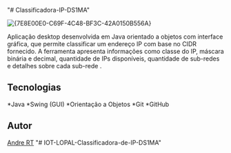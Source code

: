 "# Classificadora-IP-DS1MA" 

![{7E8E00E0-C69F-4C48-BF3C-42A0150B556A}](https://github.com/user-attachments/assets/168e32ba-fed9-4720-a2d0-41508e86e27a)

Aplicação desktop desenvolvida em Java orientado a objetos com interface gráfica, que permite classificar um endereço IP com base no CIDR fornecido. A ferramenta apresenta informações como classe do IP, máscara binária e decimal, quantidade de IPs disponíveis, quantidade de sub-redes e detalhes sobre cada sub-rede .

## Tecnologias
*Java
*Swing (GUI)
*Orientação a Objetos
*Git
*GitHub

## Autor
[Andre RT](https://www.linkedin.com/in/andr%C3%A9-roberto-tavares-03a36b316/)
"# IOT-LOPAL-Classificadora-de-IP-DS1MA" 
